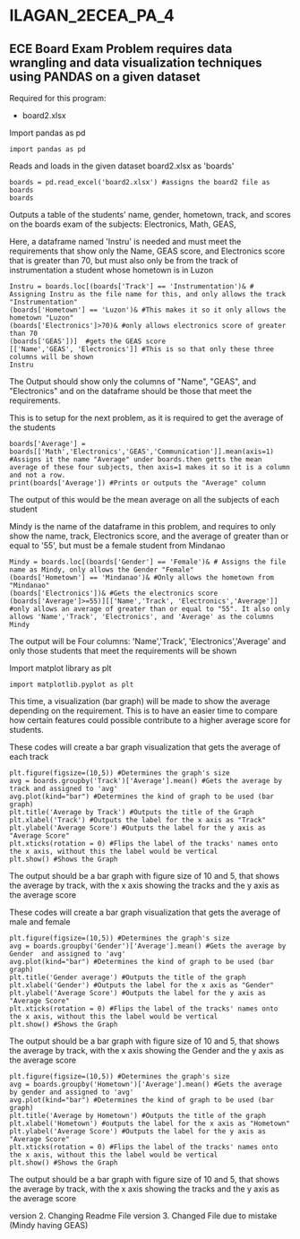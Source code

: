 # ILAGAN_2ECEA_PA_4

## ECE Board Exam Problem requires data wrangling and data visualization techniques using PANDAS on a given dataset

Required for this program:
- board2.xlsx

Import pandas as pd

    import pandas as pd 


Reads and loads in the given dataset board2.xlsx as 'boards'

    boards = pd.read_excel('board2.xlsx') #assigns the board2 file as boards
    boards
Outputs a table of the students' name, gender, hometown, track, and scores on the boards exam of the subjects: Electronics, Math, GEAS, 

Here, a dataframe named 'Instru' is needed and must meet the requirements that show only the Name, GEAS score, and Electronics score that is greater than 70, but must also only be from the track of instrumentation a student whose hometown is in Luzon

    Instru = boards.loc[(boards['Track'] == 'Instrumentation')& # Assigning Instru as the file name for this, and only allows the track "Instrumentation"
    (boards['Hometown'] == 'Luzon')& #This makes it so it only allows the hometown "Luzon"
    (boards['Electronics']>70)& #only allows electronics score of greater than 70    
    (boards['GEAS'])]  #gets the GEAS score 
    [['Name','GEAS', 'Electronics']] #This is so that only these three columns will be shown 
    Instru
The Output should show only the columns of "Name", "GEAS", and "Electronics" and on the dataframe should be those that meet the requirements.


This is to setup for the next problem, as it is required to get the average of the students
   
    boards['Average'] = boards[['Math','Electronics','GEAS','Communication']].mean(axis=1) #Assigns it the name "Average" under boards.then getts the mean average of these four subjects, then axis=1 makes it so it is a column and not a row.
    print(boards['Average']) #Prints or outputs the "Average" column
The output of this would be the mean average on all the subjects of each student


Mindy is the name of the dataframe in this problem, and requires to only show the name, track,  Electronics score, and the average of greater than or equal to '55', but must be a female student from Mindanao

    Mindy = boards.loc[(boards['Gender'] == 'Female')& # Assigns the file name as Mindy, only allows the Gender "Female"
    (boards['Hometown'] == 'Mindanao')& #Only allows the hometown from "Mindanao"
    (boards['Electronics'])& #Gets the electronics score
    (boards['Average']>=55)][['Name','Track', 'Electronics','Average']] #only allows an average of greater than or equal to "55". It also only allows 'Name','Track', 'Electronics', and 'Average' as the columns
    Mindy
The output will be Four columns: 'Name','Track', 'Electronics','Average' and only those students that meet the requirements will be shown


Import matplot library as plt

    import matplotlib.pyplot as plt

This time, a visualization (bar graph) will be made to show the average depending on the requirement. This is to have an easier time to compare how certain features could possible contribute to a higher average score for students.

These codes will create a bar graph visualization that gets the average of each track 

    plt.figure(figsize=(10,5)) #Determines the graph's size
    avg = boards.groupby('Track')['Average'].mean() #Gets the average by track and assigned to 'avg' 
    avg.plot(kind="bar") #Determines the kind of graph to be used (bar graph)
    plt.title('Average by Track') #Outputs the title of the Graph
    plt.xlabel('Track') #Outputs the label for the x axis as "Track"
    plt.ylabel('Average Score') #Outputs the label for the y axis as "Average Score"
    plt.xticks(rotation = 0) #Flips the label of the tracks' names onto the x axis, without this the label would be vertical
    plt.show() #Shows the Graph
The output should be a bar graph with figure size of 10 and 5, that shows the average by track, with the x axis showing the tracks and the y axis as the average score 

These codes will create a bar graph visualization that gets the average of male and female

    plt.figure(figsize=(10,5)) #Determines the graph's size
    avg = boards.groupby('Gender')['Average'].mean() #Gets the average by Gender  and assigned to 'avg'
    avg.plot(kind="bar") #Determines the kind of graph to be used (bar graph)
    plt.title('Gender average') #Outputs the title of the graph
    plt.xlabel('Gender') #Outputs the label for the x axis as "Gender"
    plt.ylabel('Average Score') #Outputs the label for the y axis as "Average Score"
    plt.xticks(rotation = 0) #Flips the label of the tracks' names onto the x axis, without this the label would be vertical
    plt.show() #Shows the Graph
The output should be a bar graph with figure size of 10 and 5, that shows the average by track, with the x axis showing the Gender and the y axis as the average score 

    plt.figure(figsize=(10,5)) #Determines the graph's size
    avg = boards.groupby('Hometown')['Average'].mean() #Gets the average by gender and assigned to 'avg'
    avg.plot(kind="bar") #Determines the kind of graph to be used (bar graph)
    plt.title('Average by Hometown') #Outputs the title of the graph
    plt.xlabel('Hometown') #outputs the label for the x axis as "Hometown"
    plt.ylabel('Average Score') #Outputs the label for the y axis as "Average Score"
    plt.xticks(rotation = 0) #Flips the label of the tracks' names onto the x axis, without this the label would be vertical
    plt.show() #Shows the Graph
The output should be a bar graph with figure size of 10 and 5, that shows the average by track, with the x axis showing the tracks and the y axis as the average score 
  
version 2. Changing Readme File
version 3. Changed File due to mistake (Mindy having GEAS)
